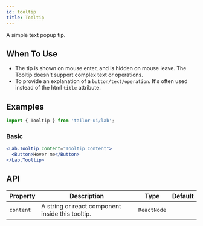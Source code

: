 ```yaml
---
id: tooltip
title: Tooltip
---
```


A simple text popup tip.

## When To Use

- The tip is shown on mouse enter, and is hidden on mouse leave. The Tooltip doesn't support complex text or operations.
- To provide an explanation of a `button/text/operation`. It's often used instead of the html `title` attribute.

## Examples

```js
import { Tooltip } from 'tailor-ui/lab';
```

### Basic

```jsx live
<Lab.Tooltip content="Tooltip Content">
  <Button>Hover me</Button>
</Lab.Tooltip>
```

## API


| Property  | Description                                      | Type        | Default |
|-----------|--------------------------------------------------|-------------|---------|
| `content` | A string or react component inside this tooltip. | `ReactNode` |         |
